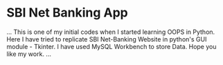 # SBI Net Banking App
...
This is one of my initial codes when I started learning OOPS in Python. Here I have tried to replicate SBI Net-Banking Website in python's GUI module - Tkinter.
I have used MySQL Workbench to store Data.
Hope you like my work.
...